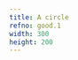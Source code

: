 ```yaml
---
title: A circle
refno: good.1
width: 300
height: 200
---
```


<script>
var theta=0;

function setup() {
  canvas = createCanvas(300, 200);
}

function draw() {
  background(200);
  ellipse(width/2,height/2,100*sin(theta))
  theta+=0.01;
}
</script>
